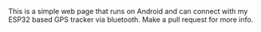 This is a simple web page that runs on Android
and can connect with my ESP32 based GPS tracker via bluetooth.
Make a pull request for more info.
